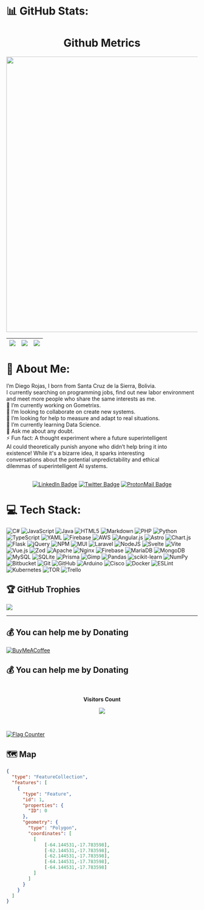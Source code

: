 <!----------------------------------------------------------------------------------------------------------------------------------------------------------------------------------------------------------------------------------------------------------->
# 📊 GitHub Stats:

<h1 align="center">Github Metrics </h1><p align="center">
<img width="725em" src="https://github-profile-summary-cards.vercel.app/api/cards/profile-details?username=diegorojasj&theme=github_dark" />
</p>

| ![](https://github-readme-stats.vercel.app/api?username=diegorojasj&theme=blue_navy&hide_border=false&include_all_commits=true&count_private=true&size_weight=0&count_weight=1) | ![](https://github-readme-streak-stats.herokuapp.com/?user=diegorojasj&theme=blue_navy&hide_border=false&size_weight=0&count_weight=1)<br/> |![](https://github-readme-stats.vercel.app/api/top-langs/?username=diegorojasj&theme=blue_navy&hide_border=false&include_all_commits=true&count_private=true&layout=compact&size_weight=0&count_weight=1)|
|:---:|:---:|:---:|

<!----------------------------------------------------------------------------------------------------------------------------------------------------------------------------------------------------------------------------------------------------------->
# 💫 About Me:
I’m Diego Rojas, I born from Santa Cruz de la Sierra, Bolivia.<br>I currently searching on programming jobs, find out new labor environment<br>and meet more people who share the same interests as me.<br>🔭 I’m currently working on Gometrixs.<br>👯 I’m looking to collaborate on create new systems.<br>🤝 I’m looking for help to measure and adapt to real situations.<br>🌱 I’m currently learning Data Science.<br>💬 Ask me about any doubt.<br>⚡ Fun fact: A thought experiment where a future superintelligent<br>AI could theoretically punish anyone who didn’t help bring it into <br>existence! While it's a bizarre idea, it sparks interesting<br>conversations about the potential unpredictability and ethical<br>dilemmas of superintelligent AI systems.
<!----------------------------------------------------------------------------------------------------------------------------------------------------------------------------------------------------------------------------------------------------------->
<p align="center">
    <br/><a href="https://linkedin.com/in/diegorojasj" target="_blank"><img src="https://img.shields.io/badge/-LinkedIn-0A0A0B?logo=linkedin&style=for-the-badge&logoColor=white" alt="LinkedIn Badge" /></a>
    <a href="https://x.com/diegorojasj222" target="_blank"><img src="https://img.shields.io/badge/-Account-0A0A0B?logo=x&style=for-the-badge&logoColor=white" alt="Twitter Badge" /></a>
    <a href="mailto:diegorojasj@proton.me" target="_blank"><img src="https://img.shields.io/badge/-ProtonMail-0A0A0B?logo=protonmail&style=for-the-badge&logoColor=white" alt="ProtonMail Badge" /></a>
</p>

<!----------------------------------------------------------------------------------------------------------------------------------------------------------------------------------------------------------------------------------------------------------->

# 💻 Tech Stack:
![C#](https://img.shields.io/badge/c%23-%23239120.svg?style=for-the-badge&logo=csharp&logoColor=white) ![JavaScript](https://img.shields.io/badge/javascript-%23323330.svg?style=for-the-badge&logo=javascript&logoColor=%23F7DF1E) ![Java](https://img.shields.io/badge/java-%23ED8B00.svg?style=for-the-badge&logo=openjdk&logoColor=white) ![HTML5](https://img.shields.io/badge/html5-%23E34F26.svg?style=for-the-badge&logo=html5&logoColor=white) ![Markdown](https://img.shields.io/badge/markdown-%23000000.svg?style=for-the-badge&logo=markdown&logoColor=white) ![PHP](https://img.shields.io/badge/php-%23777BB4.svg?style=for-the-badge&logo=php&logoColor=white) ![Python](https://img.shields.io/badge/python-3670A0?style=for-the-badge&logo=python&logoColor=ffdd54) ![TypeScript](https://img.shields.io/badge/typescript-%23007ACC.svg?style=for-the-badge&logo=typescript&logoColor=white) ![YAML](https://img.shields.io/badge/yaml-%23ffffff.svg?style=for-the-badge&logo=yaml&logoColor=151515) ![Firebase](https://img.shields.io/badge/firebase-%23039BE5.svg?style=for-the-badge&logo=firebase) ![AWS](https://img.shields.io/badge/AWS-%23FF9900.svg?style=for-the-badge&logo=amazon-aws&logoColor=white) ![Angular.js](https://img.shields.io/badge/angular.js-%23E23237.svg?style=for-the-badge&logo=angularjs&logoColor=white) ![Astro](https://img.shields.io/badge/astro-%232C2052.svg?style=for-the-badge&logo=astro&logoColor=white) ![Chart.js](https://img.shields.io/badge/chart.js-F5788D.svg?style=for-the-badge&logo=chart.js&logoColor=white) ![Flask](https://img.shields.io/badge/flask-%23000.svg?style=for-the-badge&logo=flask&logoColor=white) ![jQuery](https://img.shields.io/badge/jquery-%230769AD.svg?style=for-the-badge&logo=jquery&logoColor=white) ![NPM](https://img.shields.io/badge/NPM-%23CB3837.svg?style=for-the-badge&logo=npm&logoColor=white) ![MUI](https://img.shields.io/badge/MUI-%230081CB.svg?style=for-the-badge&logo=mui&logoColor=white) ![Laravel](https://img.shields.io/badge/laravel-%23FF2D20.svg?style=for-the-badge&logo=laravel&logoColor=white) ![NodeJS](https://img.shields.io/badge/node.js-6DA55F?style=for-the-badge&logo=node.js&logoColor=white) ![Svelte](https://img.shields.io/badge/svelte-%23f1413d.svg?style=for-the-badge&logo=svelte&logoColor=white) ![Vite](https://img.shields.io/badge/vite-%23646CFF.svg?style=for-the-badge&logo=vite&logoColor=white) ![Vue.js](https://img.shields.io/badge/vue.js-%2335495e.svg?style=for-the-badge&logo=vuedotjs&logoColor=%234FC08D) ![Zod](https://img.shields.io/badge/zod-%233068b7.svg?style=for-the-badge&logo=zod&logoColor=white) ![Apache](https://img.shields.io/badge/apache-%23D42029.svg?style=for-the-badge&logo=apache&logoColor=white) ![Nginx](https://img.shields.io/badge/nginx-%23009639.svg?style=for-the-badge&logo=nginx&logoColor=white) ![Firebase](https://img.shields.io/badge/firebase-a08021?style=for-the-badge&logo=firebase&logoColor=ffcd34) ![MariaDB](https://img.shields.io/badge/MariaDB-003545?style=for-the-badge&logo=mariadb&logoColor=white) ![MongoDB](https://img.shields.io/badge/MongoDB-%234ea94b.svg?style=for-the-badge&logo=mongodb&logoColor=white) ![MySQL](https://img.shields.io/badge/mysql-4479A1.svg?style=for-the-badge&logo=mysql&logoColor=white) ![SQLite](https://img.shields.io/badge/sqlite-%2307405e.svg?style=for-the-badge&logo=sqlite&logoColor=white) ![Prisma](https://img.shields.io/badge/Prisma-3982CE?style=for-the-badge&logo=Prisma&logoColor=white) ![Gimp](https://img.shields.io/badge/Gimp-657D8B?style=for-the-badge&logo=gimp&logoColor=FFFFFF) ![Pandas](https://img.shields.io/badge/pandas-%23150458.svg?style=for-the-badge&logo=pandas&logoColor=white) ![scikit-learn](https://img.shields.io/badge/scikit--learn-%23F7931E.svg?style=for-the-badge&logo=scikit-learn&logoColor=white) ![NumPy](https://img.shields.io/badge/numpy-%23013243.svg?style=for-the-badge&logo=numpy&logoColor=white) ![Bitbucket](https://img.shields.io/badge/bitbucket-%230047B3.svg?style=for-the-badge&logo=bitbucket&logoColor=white) ![Git](https://img.shields.io/badge/git-%23F05033.svg?style=for-the-badge&logo=git&logoColor=white) ![GitHub](https://img.shields.io/badge/github-%23121011.svg?style=for-the-badge&logo=github&logoColor=white) ![Arduino](https://img.shields.io/badge/-Arduino-00979D?style=for-the-badge&logo=Arduino&logoColor=white) ![Cisco](https://img.shields.io/badge/cisco-%23049fd9.svg?style=for-the-badge&logo=cisco&logoColor=black) ![Docker](https://img.shields.io/badge/docker-%230db7ed.svg?style=for-the-badge&logo=docker&logoColor=white) ![ESLint](https://img.shields.io/badge/ESLint-4B3263?style=for-the-badge&logo=eslint&logoColor=white) ![Kubernetes](https://img.shields.io/badge/kubernetes-%23326ce5.svg?style=for-the-badge&logo=kubernetes&logoColor=white) ![TOR](https://img.shields.io/badge/tor-%237E4798.svg?style=for-the-badge&logo=tor-project&logoColor=white) ![Trello](https://img.shields.io/badge/Trello-%23026AA7.svg?style=for-the-badge&logo=Trello&logoColor=white)
<!----------------------------------------------------------------------------------------------------------------------------------------------------------------------------------------------------------------------------------------------------------->
## 🏆 GitHub Trophies
![](https://github-profile-trophy.vercel.app/?username=diegorojasj&theme=algolia&no-frame=false&no-bg=false&margin-w=4)
<!----------------------------------------------------------------------------------------------------------------------------------------------------------------------------------------------------------------------------------------------------------->
---
<!---[![](https://visitcount.itsvg.in/api?id=diegorojasj&icon=2&color=6)](https://visitcount.itsvg.in)-->
<!----------------------------------------------------------------------------------------------------------------------------------------------------------------------------------------------------------------------------------------------------------->
  ## 💰 You can help me by Donating
  [![BuyMeACoffee](https://img.shields.io/badge/Buy%20Me%20a%20Coffee-ffdd00?style=for-the-badge&logo=buy-me-a-coffee&logoColor=black)](https://buymeacoffee.com/diegorojasj) 
<!----------------------------------------------------------------------------------------------------------------------------------------------------------------------------------------------------------------------------------------------------------->
  ## 💰 You can help me by Donating
<div align="center">
  <br><p align="centre"><b>Visitors Count </b></p>  
  <p align="center"><img align="center" src="https://profile-counter.glitch.me/%7Bdiegorojasj%7D/count.svg" /></p> 
  <br>
</div>

<a href="https://info.flagcounter.com/HHiM"><img src="https://s11.flagcounter.com/count/HHiM/bg_FFFFFF/txt_5E5E5E/border_FFFFFF/columns_8/maxflags_49/viewers_0/labels_1/pageviews_0/flags_0/percent_1/" alt="Flag Counter" border="0"></a>
<!----------------------------------------------------------------------------------------------------------------------------------------------------------------------------------------------------------------------------------------------------------->
## 🗺️ Map

```geojson
{
  "type": "FeatureCollection",
  "features": [
    {
      "type": "Feature",
      "id": 1,
      "properties": {
        "ID": 0
      },
      "geometry": {
        "type": "Polygon",
        "coordinates": [
          [
              [-64.144531,-17.783598],
              [-62.144531,-17.783598],
              [-62.144531,-17.783598],
              [-64.144531,-17.783598],
              [-64.144531,-17.783598]
          ]
        ]
      }
    }
  ]
}
```

<!----------------------------------------------------------------------------------------------------------------------------------------------------------------------------------------------------------------------------------------------------------->
